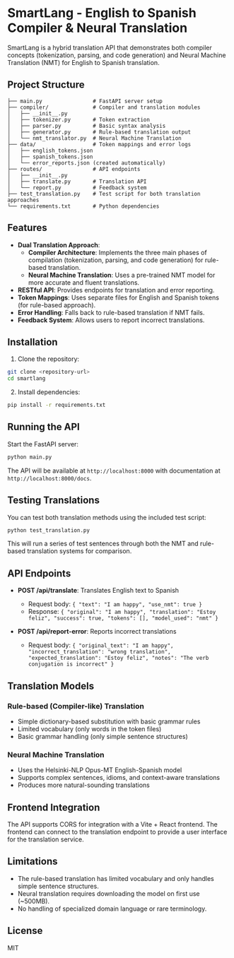 # SmartLang - English to Spanish Compiler & Neural Translation

SmartLang is a hybrid translation API that demonstrates both compiler concepts (tokenization, parsing, and code generation) and Neural Machine Translation (NMT) for English to Spanish translation.

## Project Structure

```
├── main.py                # FastAPI server setup
├── compiler/              # Compiler and translation modules
│   ├── __init__.py
│   ├── tokenizer.py       # Token extraction
│   ├── parser.py          # Basic syntax analysis
│   ├── generator.py       # Rule-based translation output
│   └── nmt_translator.py  # Neural Machine Translation
├── data/                  # Token mappings and error logs
│   ├── english_tokens.json
│   ├── spanish_tokens.json
│   └── error_reports.json (created automatically)
├── routes/                # API endpoints
│   ├── __init__.py
│   ├── translate.py       # Translation API
│   └── report.py          # Feedback system
├── test_translation.py    # Test script for both translation approaches
└── requirements.txt       # Python dependencies
```

## Features

- **Dual Translation Approach**:
  - **Compiler Architecture**: Implements the three main phases of compilation (tokenization, parsing, and code generation) for rule-based translation.
  - **Neural Machine Translation**: Uses a pre-trained NMT model for more accurate and fluent translations.
- **RESTful API**: Provides endpoints for translation and error reporting.
- **Token Mappings**: Uses separate files for English and Spanish tokens (for rule-based approach).
- **Error Handling**: Falls back to rule-based translation if NMT fails.
- **Feedback System**: Allows users to report incorrect translations.

## Installation

1. Clone the repository:
```bash
git clone <repository-url>
cd smartlang
```

2. Install dependencies:
```bash
pip install -r requirements.txt
```

## Running the API

Start the FastAPI server:
```bash
python main.py
```

The API will be available at `http://localhost:8000` with documentation at `http://localhost:8000/docs`.

## Testing Translations

You can test both translation methods using the included test script:

```bash
python test_translation.py
```

This will run a series of test sentences through both the NMT and rule-based translation systems for comparison.

## API Endpoints

- **POST /api/translate**: Translates English text to Spanish
  - Request body: `{ "text": "I am happy", "use_nmt": true }`
  - Response: `{ "original": "I am happy", "translation": "Estoy feliz", "success": true, "tokens": [], "model_used": "nmt" }`

- **POST /api/report-error**: Reports incorrect translations
  - Request body: `{ "original_text": "I am happy", "incorrect_translation": "wrong translation", "expected_translation": "Estoy feliz", "notes": "The verb conjugation is incorrect" }`

## Translation Models

### Rule-based (Compiler-like) Translation
- Simple dictionary-based substitution with basic grammar rules
- Limited vocabulary (only words in the token files)
- Basic grammar handling (only simple sentence structures)

### Neural Machine Translation
- Uses the Helsinki-NLP Opus-MT English-Spanish model
- Supports complex sentences, idioms, and context-aware translations
- Produces more natural-sounding translations

## Frontend Integration

The API supports CORS for integration with a Vite + React frontend. The frontend can connect to the translation endpoint to provide a user interface for the translation service.

## Limitations

- The rule-based translation has limited vocabulary and only handles simple sentence structures.
- Neural translation requires downloading the model on first use (~500MB).
- No handling of specialized domain language or rare terminology.

## License

MIT 